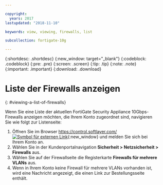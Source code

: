```yaml
---

copyright:
  years: 2017
lastupdated: "2018-11-10"

keywords: view, viewing, firewalls, list

subcollection: fortigate-10g

---
```


{:shortdesc: .shortdesc}
{:new_window: target="_blank"}
{:codeblock: .codeblock}
{:pre: .pre}
{:screen: .screen}
{:tip: .tip}
{:note: .note}
{:important: .important}
{:download: .download}

# Liste der Firewalls anzeigen
{: #viewing-a-list-of-firewalls}

Wenn Sie eine Liste der aktuellen FortiGate Security Appliance 10Gbps-Firewalls anzeigen möchten, die Ihrem Konto zugeordnet sind, navigieren Sie wie folgt zur Listenseite:

1. Öffnen Sie im Browser [https://control.softlayer.com/ ![Symbol für externen Link](../../icons/launch-glyph.svg "Symbol für externen Link")](https://control.softlayer.com/){:new_window} und melden Sie sich bei Ihrem Konto an.
2. Wählen Sie in der Kundenportalnavigation **Sicherheit > Netzsicherheit > Firewalls** aus.
3. Wählen Sie auf der Firewallseite die Registerkarte **Firewalls für mehrere VLANs** aus.
4. Wenn in Ihrem Konto keine Firewall für mehrere VLANs vorhanden ist, wird eine Nachricht angezeigt, die einen Link zur Bestellungsseite enthält.
